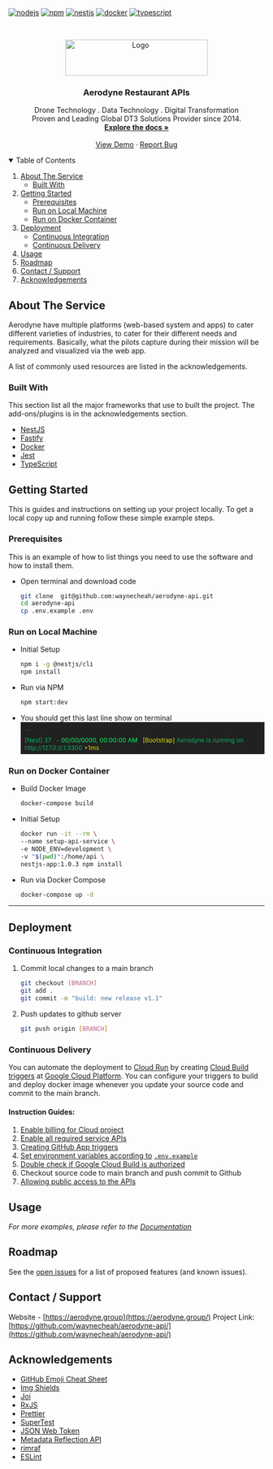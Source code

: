 
[![nodejs][nodejs-shield]][nodejs-url]
[![npm][npm-shield]][npm-url]
[![nestjs][nestjs-shield]][nestjs-url]
[![docker][docker-shield]][docker-url]
[![typescript][typescript-shield]][typescript-url]

<!-- PROJECT LOGO -->
<br />
<p align="center">
  <a href="https://aerodyne.group/images/pasted-image-253-1.webp">
    <img src="https://aerodyne.group/images/pasted-image-253-1.webp" alt="Logo" width="280" height="71" />
  </a>

  <h3 align="center">Aerodyne Restaurant APIs</h3>

  <p align="center">
    Drone Technology . Data Technology . Digital Transformation
    <br />
    Proven and Leading Global DT3 Solutions Provider since 2014.
    <br />
    <a href="https://aerodyne-api.kokweng.net/graphql"><strong>Explore the docs »</strong></a>
    <br />
    <br />
    <a href="https://aerodyne.kokweng.net/">View Demo</a>
    ·
    <a href="https://github.com/waynecheah/aerodyne-api/-/issues/new">Report Bug</a>
  </p>
</p>

<!-- TABLE OF CONTENTS -->
<details open="open">
  <summary>Table of Contents</summary>
  <ol>
    <li>
      <a href="#about-the-service">About The Service</a>
      <ul>
        <li><a href="#built-with">Built With</a></li>
      </ul>
    </li>
    <li>
      <a href="#getting-started">Getting Started</a>
      <ul>
        <li><a href="#prerequisites">Prerequisites</a></li>
        <li><a href="#run-on-local-machine">Run on Local Machine</a></li>
        <li><a href="#run-on-docker-container">Run on Docker Container</a></li>
      </ul>
    </li>
    <li>
      <a href="#deployment">Deployment</a>
      <ul>
        <li><a href="#continuous-integration">Continuous Integration</a></li>
        <li><a href="#continuous-delivery">Continuous Delivery</a></li>
      </ul>
    </li>
    <li><a href="#usage">Usage</a></li>
    <li><a href="#roadmap">Roadmap</a></li>
    <li><a href="#contact-support">Contact / Support</a></li>
    <li><a href="#acknowledgements">Acknowledgements</a></li>
  </ol>
</details>

<!-- ABOUT THE SERVICE -->
## About The Service
Aerodyne have multiple platforms (web-based system and apps) to cater different
varieties of industries, to cater for their different needs and requirements.
Basically, what the pilots capture during their mission will be analyzed and visualized via
the web app.

A list of commonly used resources are listed in the acknowledgements.

### Built With
This section list all the major frameworks that use to built the project. The add-ons/plugins is in the acknowledgements section.
* [NestJS](https://nestjs.com/)
* [Fastify](https://www.fastify.io/)
* [Docker](https://www.docker.com/)
* [Jest](https://jestjs.io/)
* [TypeScript](https://www.typescriptlang.org/)

<!-- GETTING STARTED -->
## Getting Started
This is guides and instructions on setting up your project locally.
To get a local copy up and running follow these simple example steps.

### Prerequisites
This is an example of how to list things you need to use the software and how to install them.
* Open terminal and download code
  ```sh
  git clone  git@github.com:waynecheah/aerodyne-api.git
  cd aerodyne-api
  cp .env.example .env
  ```

### Run on Local Machine
* Initial Setup
  ```sh
  npm i -g @nestjs/cli
  npm install
  ```
* Run via NPM
  ```sh
  npm start:dev
  ```
* You should get this last line show on terminal
  <div style="background-color:#212121; padding:5px 8px; font-size:12px;"><div style="color:#00b75f; padding-bottom:8px;">...</div><span style="color:#00b75f;">[Nest] 37 &nbsp; - </span><span style="color:#00FD61;">00/00/0000, 00:00:00 AM &nbsp; </span><span style="color:#dfe300;">[Bootstrap] </span><span style="color:#00b75f;">Aerodyne is running on http://127.0.0.1:3300</span> <span style="color:#dfe300;">+1ms</span></div>

### Run on Docker Container
* Build Docker Image
  ```sh
  docker-compose build
  ```

* Initial Setup
  ```sh
  docker run -it --rm \
  --name setup-api-service \
  -e NODE_ENV=development \
  -v "$(pwd)":/home/api \
  nestjs-app:1.0.3 npm install
  ```

* Run via Docker Compose
  ```sh
  docker-compose up -d
  ```

---

<!-- DEPLOYMENT WORKFLOW -->
## Deployment

### Continuous Integration
1. Commit local changes to a main branch
   ```sh
   git checkout [BRANCH]
   git add .
   git commit -m "build: new release v1.1"
   ```
2. Push updates to github server
   ```sh
   git push origin [BRANCH]
   ```

### Continuous Delivery
You can automate the deployment to <a href="https://cloud.google.com/run/docs">Cloud Run</a> by creating <a href="https://cloud.google.com/build/docs">Cloud Build triggers</a> at <a href="https://cloud.google.com/">Google Cloud Platform</a>. You can configure your triggers to build and deploy docker image whenever you update your source code and commit to the main branch.

#### Instruction Guides:
1. <a href="https://cloud.google.com/billing/docs/how-to/modify-project">Enable billing for Cloud project</a>
2. <a href="https://cloud.google.com/build/docs/deploying-builds/deploy-cloud-run#before_you_begin">Enable all required service APIs</a>
3. <a href="https://cloud.google.com/build/docs/automating-builds/create-github-app-triggers">Creating GitHub App triggers</a>
4. <a href="https://cloud.google.com/build/docs/configuring-builds/substitute-variable-values?_ga=2.157475192.-372591699.1609419431">Set environment variables according to</a> <a href="./.env.example"><code>.env.example</code></a>
5. <a href="https://github.com/settings/installations">Double check if Google Cloud Build is authorized</a>
6. Checkout source code to main branch and push commit to Github
7. <a href="https://cloud.google.com/run/docs/authenticating/public">Allowing public access to the APIs</a>

<!-- USAGE EXAMPLES -->
## Usage
_For more examples, please refer to the [Documentation](https://aerodyne-api.kokweng.net/graphql)_

<!-- ROADMAP -->
## Roadmap

See the [open issues](https://github.com/waynecheah/aerodyne-api/-/issues/new) for a list of proposed features (and known issues).

<!-- CONTACT & SUPPORT -->
## Contact / Support
Website - [https://aerodyne.group](https://aerodyne.group/)
Project Link: [https://github.com/waynecheah/aerodyne-api/](https://github.com/waynecheah/aerodyne-api/)

<!-- ACKNOWLEDGEMENTS -->
## Acknowledgements
* [GitHub Emoji Cheat Sheet](https://www.webpagefx.com/tools/emoji-cheat-sheet)
* [Img Shields](https://shields.io)
* [Joi](https://joi.dev/)
* [RxJS](https://www.learnrxjs.io/)
* [Prettier](https://prettier.io/)
* [SuperTest](https://github.com/visionmedia/supertest)
* [JSON Web Token](https://github.com/auth0/node-jsonwebtoken)
* [Metadata Reflection API](https://github.com/rbuckton/reflect-metadata)
* [rimraf](https://github.com/isaacs/rimraf)
* [ESLint](https://eslint.org/)

<!-- MARKDOWN LINKS & IMAGES -->
<!-- https://www.markdownguide.org/basic-syntax/#reference-style-links -->
[nodejs-url]: https://github.com/nodejs/node/tree/v16.0.0
[nodejs-shield]: https://img.shields.io/badge/node.js-v16-%23339933?style=flat-square&logo=ts-node&logoColor=%23339933
[npm2-shield]: https://img.shields.io/npm/v/@cycle/core?color=%23CB3837&label=NPM&logo=npm&style=flat-square
[npm-shield]: https://img.shields.io/badge/npm-v7.11.2-%23CB3837?style=flat-square&logo=npm&logoColor=%23CB3837
[npm-url]: https://img.shields.io/npm/v/@cycle/core
[nestjs-shield]: https://img.shields.io/badge/NestJS-v7.6.15-%23ea2845?style=flat-square&logo=nestjs&logoColor=%23ea2845
[nestjs-url]: https://github.com/nestjs/nest/tree/v7.6.15
[docker-shield]: https://img.shields.io/badge/Docker-v20.10.5-%232496ED?style=flat-square&logo=docker&logoColor=%232496ED
[docker-url]: https://github.com/docker/engine
[typescript-shield]: https://img.shields.io/badge/TypeScript-v4.2.3-%233178C6?style=flat-square&logo=typescript&logoColor=%233178C6
[typescript-url]: https://github.com/microsoft/TypeScript/tree/v4.2.3
